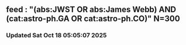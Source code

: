 ## feed : "(abs:JWST OR abs:James Webb) AND (cat:astro-ph.GA OR cat:astro-ph.CO)" N=300
### Updated Sat Oct 18 05:05:07 2025

